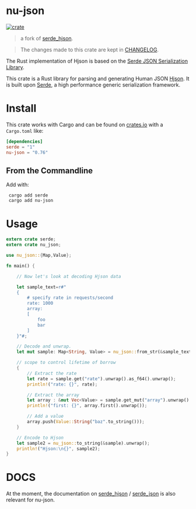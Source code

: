 # nu-json

[![crate](https://img.shields.io/crates/v/nu-json.svg?style=flat-square)](https://crates.io/crates/nu-json)

> a fork of [serde_hjson](https://crates.io/crates/serde-hjson). 

> The changes made to this crate are kept in [CHANGELOG](/crates/nu-json/CHANGELOG.md).


The Rust implementation of Hjson is based on the [Serde JSON Serialization Library](https://github.com/serde-rs/json). 

This crate is a Rust library for parsing and generating Human JSON [Hjson](https://hjson.github.io). It is built upon [Serde](https://github.com/serde-rs/serde), a high performance generic serialization framework.

# Install

This crate works with Cargo and can be found on [crates.io](https://crates.io/crates/nu-json) with a `Cargo.toml` like:

```toml
[dependencies]
serde = "1"
nu-json = "0.76"
```

## From the Commandline

Add with:
```
 cargo add serde
 cargo add nu-json
```

# Usage

```rust
extern crate serde;
extern crate nu_json;

use nu_json::{Map,Value};

fn main() {

    // Now let's look at decoding Hjson data

    let sample_text=r#"
    {
        # specify rate in requests/second
        rate: 1000
        array:
        [
            foo
            bar
        ]
    }"#;

    // Decode and unwrap.
    let mut sample: Map<String, Value> = nu_json::from_str(&sample_text).unwrap();

    // scope to control lifetime of borrow
    {
        // Extract the rate
        let rate = sample.get("rate").unwrap().as_f64().unwrap();
        println!("rate: {}", rate);

        // Extract the array
        let array : &mut Vec<Value> = sample.get_mut("array").unwrap().as_array_mut().unwrap();
        println!("first: {}", array.first().unwrap());

        // Add a value
        array.push(Value::String("baz".to_string()));
    }

    // Encode to Hjson
    let sample2 = nu_json::to_string(&sample).unwrap();
    println!("Hjson:\n{}", sample2);
}
```
# DOCS

At the moment, the documentation on [serde_hjson](https://docs.rs/serde-hjson/0.9.1/serde_hjson/) / [serde_json](https://docs.rs/serde_json/1.0.93/serde_json/) is also relevant for nu-json.
